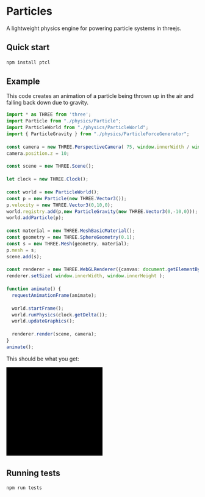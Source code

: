 # Particles 

A lightweight physics engine for powering particle systems in threejs.  

## Quick start

```bash
npm install ptcl
```

## Example

This code creates an animation of a particle being thrown up in the air and falling back down due to gravity.

```ts
import * as THREE from 'three';
import Particle from "./physics/Particle";
import ParticleWorld from "./physics/ParticleWorld";
import { ParticleGravity } from "./physics/ParticleForceGenerator";
    
const camera = new THREE.PerspectiveCamera( 75, window.innerWidth / window.innerHeight, 0.1, 1000 );
camera.position.z = 10;
        
const scene = new THREE.Scene();
    
let clock = new THREE.Clock();
    
const world = new ParticleWorld();
const p = new Particle(new THREE.Vector3());
p.velocity = new THREE.Vector3(0,10,0);
world.registry.add(p,new ParticleGravity(new THREE.Vector3(0,-10,0)));
world.addParticle(p);

const material = new THREE.MeshBasicMaterial();
const geometry = new THREE.SphereGeometry(0.1);
const s = new THREE.Mesh(geometry, material);
p.mesh = s;
scene.add(s);

const renderer = new THREE.WebGLRenderer({canvas: document.getElementById("game")});
renderer.setSize( window.innerWidth, window.innerHeight );

function animate() {
  requestAnimationFrame(animate);

  world.startFrame();
  world.runPhysics(clock.getDelta());
  world.updateGraphics();
  
  renderer.render(scene, camera);
}
animate();
```
This should be what you get:

<img src="demos/README.gif" width=50%>

## Running tests

```bash
npm run tests
```
